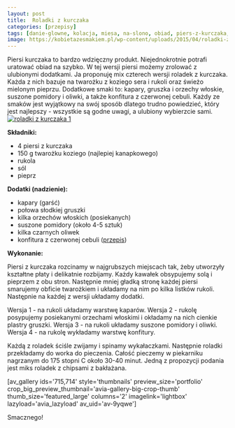 ```yaml
---
layout: post
title:  Roladki z kurczaka
categories: [przepisy]
tags: [danie-glowne, kolacja, miesa, na-slono, obiad, piers-z-kurczaka, przepisy]
image: https://kobietazesmakiem.pl/wp-content/uploads/2015/04/roladki-z-kurczaka-2.jpg
---
```

Piersi kurczaka to bardzo wdzięczny produkt. Niejednokrotnie potrafi uratować obiad na szybko. W tej wersji piersi możemy zrolować z ulubionymi dodatkami. Ja proponuję mix czterech wersji roladek z kurczaka. Każda z nich bazuje na twarożku z koziego sera i rukoli oraz świeżo mielonym pieprzu. Dodatkowe smaki to: kapary, gruszka i orzechy włoskie, suszone pomidory i oliwki, a także konfitura z czerwonej cebuli. Każdy ze smaków jest wyjątkowy na swój sposób dlatego trudno powiedzieć, który jest najlepszy - wszystkie są godne uwagi, a ulubiony wybierzcie sami.
 [![roladki z kurczaka 1](http://kobieta-ze-smakiem.pl/wp-content/uploads/2015/04/roladki-z-kurczaka-1-222x300.jpg)](http://kobieta-ze-smakiem.pl/wp-content/uploads/2015/04/roladki-z-kurczaka-1.jpg)



**Składniki:**
* 4 piersi z kurczaka
* 150 g twarożku koziego (najlepiej kanapkowego)
* rukola
* sól
* pieprz


**Dodatki (nadzienie):**
* kapary (garść)
* połowa słodkiej gruszki
* kilka orzechów włoskich (posiekanych)
* suszone pomidory (około 4-5 sztuk)
* kilka czarnych oliwek
* konfitura z czerwonej cebuli ([przepis](https://kobietazesmakiem.pl/konfitura-z-czerwonej-cebuli/))


**Wykonanie:**

Piersi z kurczaka rozcinamy w najgrubszych miejscach tak, żeby utworzyły kształtne płaty i delikatnie rozbijamy. Każdy kawałek obsypujemy solą i pieprzem z obu stron. Następnie mniej gładką stronę każdej piersi smarujemy obficie twarożkiem i układamy na nim po kilka listków rukoli. Następnie na każdej z wersji układamy dodatki.

Wersja 1 - na rukoli układamy warstwę kaparów.
Wersja 2 - rukolę posypujemy posiekanymi orzechami włoskimi i okładamy na nich cienkie plastry gruszki.
Wersja 3 - na rukoli układamy suszone pomidory i oliwki.
Wersja 4 - na rukolę wykładamy warstwę konfitury.

Każdą z roladek ściśle zwijamy i spinamy wykałaczkami. Następnie roladki przekładamy do worka do pieczenia. Całość pieczemy w piekarniku nagrzanym do 175 stopni C około 30-40 minut. Jedną z propozycji podania jest miks roladek z chipsami z bakłażana.

[av\_gallery ids='715,714' style='thumbnails' preview\_size='portfolio' crop\_big\_preview\_thumbnail='avia-gallery-big-crop-thumb' thumb\_size='featured\_large' columns='2' imagelink='lightbox' lazyload='avia\_lazyload' av\_uid='av-9yqwe']

Smacznego!
    
